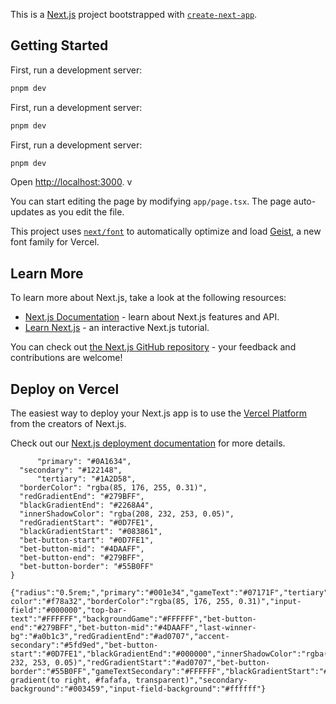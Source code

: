 This is a [Next.js](https://nextjs.org) project bootstrapped with [`create-next-app`](https://nextjs.org/docs/app/api-reference/cli/create-next-app).

## Getting Started 
  
First, run a development server:      
             
```bash 
pnpm dev     
```
First, run a development server:
            
```bash  
pnpm dev   
```  
 
    
First, run a development server:       
             
```bash 
pnpm dev     
```  

Open [http://localhost:3000](http://localhost:3000).    v
  
You can start editing the page by modifying `app/page.tsx`.
The page auto-updates as you edit the file.

This project uses [`next/font`](https://nextjs.org/docs/app/building-your-application/optimizing/fonts) to automatically optimize and load [Geist](https://vercel.com/font), a new font family for Vercel.

## Learn More

To learn more about Next.js, take a look at the following resources:

- [Next.js Documentation](https://nextjs.org/docs) - learn about Next.js features and API.
- [Learn Next.js](https://nextjs.org/learn) - an interactive Next.js tutorial.

You can check out [the Next.js GitHub repository](https://github.com/vercel/next.js) - your feedback and contributions are welcome!

## Deploy on Vercel

The easiest way to deploy your Next.js app is to use the [Vercel Platform](https://vercel.com/new?utm_medium=default-template&filter=next.js&utm_source=create-next-app&utm_campaign=create-next-app-readme) from the creators of Next.js.

Check out our [Next.js deployment documentation](https://nextjs.org/docs/app/building-your-application/deploying) for more details.

```{
	  "primary": "#0A1634",
  "secondary": "#122148",
      "tertiary": "#1A2D58",
  "borderColor": "rgba(85, 176, 255, 0.31)",
  "redGradientEnd": "#279BFF",
  "blackGradientEnd": "#2268A4",
  "innerShadowColor": "rgba(208, 232, 253, 0.05)",
  "redGradientStart": "#0D7FE1",
  "blackGradientStart": "#083861",
  "bet-button-start": "#0D7FE1",
  "bet-button-mid": "#4DAAFF",
  "bet-button-end": "#279BFF",
  "bet-button-border": "#55B0FF"
}
```

```
{"radius":"0.5rem;","primary":"#001e34","gameText":"#07171F","tertiary":"#000000","secondary":"#ADEBFF","chip-color":"#f78a32","borderColor":"rgba(85, 176, 255, 0.31)","input-field":"#000000","top-bar-text":"#FFFFFF","backgroundGame":"#FFFFFF","bet-button-end":"#279BFF","bet-button-mid":"#4DAAFF","last-winner-bg":"#a0b1c3","redGradientEnd":"#ad0707","accent-secondary":"#5fd9ed","bet-button-start":"#0D7FE1","blackGradientEnd":"#000000","innerShadowColor":"rgba(208, 232, 253, 0.05)","redGradientStart":"#ad0707","bet-button-border":"#55B0FF","gameTextSecondary":"#FFFFFF","blackGradientStart":"#000000","gameHeaderHighlight":"linear-gradient(to right, #fafafa, transparent)","secondary-background":"#003459","input-field-background":"#ffffff"}

```
